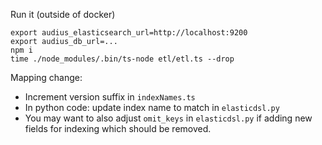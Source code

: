 Run it (outside of docker)

```
export audius_elasticsearch_url=http://localhost:9200
export audius_db_url=...
npm i
time ./node_modules/.bin/ts-node etl/etl.ts --drop
```

Mapping change:

- Increment version suffix in `indexNames.ts`
- In python code: update index name to match in `elasticdsl.py`
- You may want to also adjust `omit_keys` in `elasticdsl.py` if adding new fields for indexing which should be removed.
